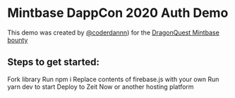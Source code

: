 # Mintbase DappCon 2020 Auth Demo

This demo was created by [@coderdannn](https://twitter.com/coderdannn)) for the [DragonQuest Mintbase bounty](https://explorer.bounties.network/bounty/3942Ž)

## Steps to get started:

Fork library
Run npm i
Replace contents of firebase.js with your own
Run yarn dev to start
Deploy to Zeit Now or another hosting platform



